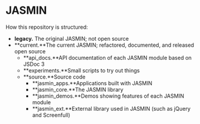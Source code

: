 JASMIN
======

How this repository is structured:
* **legacy.** The original JASMIN; not open source
* **current.**The current JASMIN; refactored, documented, and released open source
  * **api_docs.**API documentation of each JASMIN module based on JSDoc 3
  * **experiments.**Small scripts to try out things
  * **source.**Source code
    * **jasmin_apps.**Applications built with JASMIN
    * **jasmin_core.**The JASMIN library
    * **jasmin_demos.**Demos showing features of each JASMIN module
    * **jasmin_ext.**External library used in JASMIN (such as jQuery and Screenfull)

